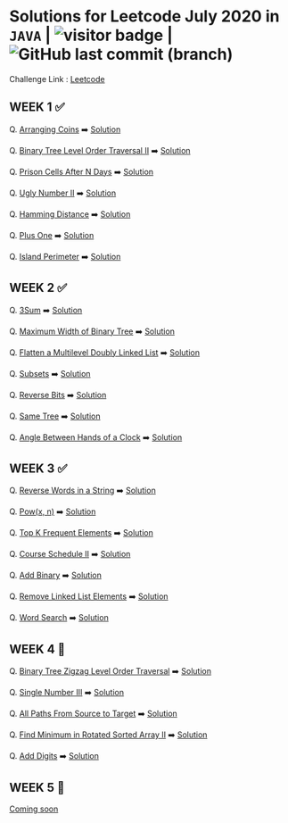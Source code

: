 # Solutions for Leetcode July 2020 in `JAVA`  | <img src="https://visitor-badge.laobi.icu/badge?page_id=abhisheksurve45.leetcode-july-2020" alt="visitor badge"/> | ![GitHub last commit (branch)](https://img.shields.io/github/last-commit/abhisheksurve45/leetcode-july-2020/master)


Challenge Link : [Leetcode](https://leetcode.com/explore/challenge/card/july-leetcoding-challenge/)

## WEEK 1 ✅

Q. [Arranging Coins](https://leetcode.com/explore/challenge/card/july-leetcoding-challenge/544/week-1-july-1st-july-7th/3377/)  ➡️ [Solution](https://github.com/abhisheksurve45/leetcode-july-2020/blob/master/WEEK1/ArrangingCoins.java)

Q. [Binary Tree Level Order Traversal II](https://leetcode.com/explore/challenge/card/july-leetcoding-challenge/544/week-1-july-1st-july-7th/3378/)  ➡️ [Solution](https://github.com/abhisheksurve45/leetcode-july-2020/blob/master/WEEK1/BinaryTreeLevelOrderTraversalII.java)

Q. [Prison Cells After N Days](https://leetcode.com/explore/challenge/card/july-leetcoding-challenge/544/week-1-july-1st-july-7th/3379/)  ➡️ [Solution](https://github.com/abhisheksurve45/leetcode-july-2020/blob/master/WEEK1/PrisonCellsAfterNDays.java)

Q. [Ugly Number II](https://leetcode.com/explore/challenge/card/july-leetcoding-challenge/544/week-1-july-1st-july-7th/3380/)  ➡️ [Solution](https://github.com/abhisheksurve45/leetcode-july-2020/blob/master/WEEK1/UglyNumberII.java)

Q. [Hamming Distance](https://leetcode.com/explore/challenge/card/july-leetcoding-challenge/544/week-1-july-1st-july-7th/3381/)  ➡️ [Solution](https://github.com/abhisheksurve45/leetcode-july-2020/blob/master/WEEK1/HammingDistance.java)

Q. [Plus One](https://leetcode.com/explore/challenge/card/july-leetcoding-challenge/544/week-1-july-1st-july-7th/3382/)  ➡️ [Solution](https://github.com/abhisheksurve45/leetcode-july-2020/blob/master/WEEK1/PlusOne.java)

Q. [Island Perimeter](https://leetcode.com/explore/challenge/card/july-leetcoding-challenge/544/week-1-july-1st-july-7th/3383/)  ➡️ [Solution](https://github.com/abhisheksurve45/leetcode-july-2020/blob/master/WEEK1/IslandPerimeter.java)

## WEEK 2 ✅

Q. [3Sum](https://leetcode.com/explore/challenge/card/july-leetcoding-challenge/545/week-2-july-8th-july-14th/3384/)  ➡️ [Solution](https://github.com/abhisheksurve45/leetcode-july-2020/blob/master/WEEK2/3Sum.java)

Q. [Maximum Width of Binary Tree](https://leetcode.com/explore/challenge/card/july-leetcoding-challenge/545/week-2-july-8th-july-14th/3385/)  ➡️ [Solution](https://github.com/abhisheksurve45/leetcode-july-2020/blob/master/WEEK2/MaximumWidthofBinaryTree.java)

Q. [Flatten a Multilevel Doubly Linked List](https://leetcode.com/explore/challenge/card/july-leetcoding-challenge/545/week-2-july-8th-july-14th/3386/)  ➡️ [Solution](https://github.com/abhisheksurve45/leetcode-july-2020/blob/master/WEEK2/FlattenMultilevelDoublyLinkedList.java)

Q. [Subsets](https://leetcode.com/explore/challenge/card/july-leetcoding-challenge/545/week-2-july-8th-july-14th/3387/)  ➡️ [Solution](https://github.com/abhisheksurve45/leetcode-july-2020/blob/master/WEEK2/Subsets.java)

Q. [Reverse Bits](https://leetcode.com/explore/challenge/card/july-leetcoding-challenge/545/week-2-july-8th-july-14th/3388/)  ➡️ [Solution](https://github.com/abhisheksurve45/leetcode-july-2020/blob/master/WEEK2/ReverseBits.java)

Q. [Same Tree](https://leetcode.com/explore/challenge/card/july-leetcoding-challenge/545/week-2-july-8th-july-14th/3389/)  ➡️ [Solution](https://github.com/abhisheksurve45/leetcode-july-2020/blob/master/WEEK2/SameTree.java)

Q. [Angle Between Hands of a Clock](https://leetcode.com/explore/challenge/card/july-leetcoding-challenge/545/week-2-july-8th-july-14th/3390/)  ➡️ [Solution](https://github.com/abhisheksurve45/leetcode-july-2020/blob/master/WEEK2/AngleBetweenHandsofClock.java)

## WEEK 3 ✅

Q. [Reverse Words in a String](https://leetcode.com/explore/challenge/card/july-leetcoding-challenge/546/week-3-july-15th-july-21st/3391/)  ➡️ [Solution](https://github.com/abhisheksurve45/leetcode-july-2020/blob/master/WEEK3/ReverseWordsinString.java)

Q. [Pow(x, n)](https://leetcode.com/explore/challenge/card/july-leetcoding-challenge/546/week-3-july-15th-july-21st/3392/)  ➡️ [Solution](https://github.com/abhisheksurve45/leetcode-july-2020/blob/master/WEEK3/Pow.java)

Q. [Top K Frequent Elements](https://leetcode.com/explore/challenge/card/july-leetcoding-challenge/546/week-3-july-15th-july-21st/3393/)  ➡️ [Solution](https://github.com/abhisheksurve45/leetcode-july-2020/blob/master/WEEK3/TopKFrequentElements.java)

Q. [Course Schedule II](https://leetcode.com/explore/challenge/card/july-leetcoding-challenge/546/week-3-july-15th-july-21st/3394/)  ➡️ [Solution](https://github.com/abhisheksurve45/leetcode-july-2020/blob/master/WEEK3/CourseScheduleII.java)

Q. [Add Binary](https://leetcode.com/explore/challenge/card/july-leetcoding-challenge/546/week-3-july-15th-july-21st/3395/)  ➡️ [Solution](https://github.com/abhisheksurve45/leetcode-july-2020/blob/master/WEEK3/AddBinary.java)

Q. [Remove Linked List Elements](https://leetcode.com/explore/challenge/card/july-leetcoding-challenge/546/week-3-july-15th-july-21st/3396/)  ➡️ [Solution](https://github.com/abhisheksurve45/leetcode-july-2020/blob/master/WEEK3/RemoveLinkedListElements.java)

Q. [Word Search](https://leetcode.com/explore/challenge/card/july-leetcoding-challenge/546/week-3-july-15th-july-21st/3397/)  ➡️ [Solution](https://github.com/abhisheksurve45/leetcode-july-2020/blob/master/WEEK3/WordSearch.java)

## WEEK 4 🚧

Q. [Binary Tree Zigzag Level Order Traversal](https://leetcode.com/explore/challenge/card/july-leetcoding-challenge/547/week-4-july-22nd-july-28th/3398/)  ➡️ [Solution](https://github.com/abhisheksurve45/leetcode-july-2020/blob/master/WEEK4/BinaryTreeZigzagLevelOrderTraversal.java)

Q. [Single Number III](https://leetcode.com/explore/challenge/card/july-leetcoding-challenge/547/week-4-july-22nd-july-28th/3399/)  ➡️ [Solution](https://github.com/abhisheksurve45/leetcode-july-2020/blob/master/WEEK4/SingleNumberIII.java)

Q. [All Paths From Source to Target](https://leetcode.com/explore/challenge/card/july-leetcoding-challenge/547/week-4-july-22nd-july-28th/3400/)  ➡️ [Solution](https://github.com/abhisheksurve45/leetcode-july-2020/blob/master/WEEK4/AllPathsFromSourcetoTarget.java)

Q. [Find Minimum in Rotated Sorted Array II](https://leetcode.com/explore/challenge/card/july-leetcoding-challenge/547/week-4-july-22nd-july-28th/3401/)  ➡️ [Solution](https://github.com/abhisheksurve45/leetcode-july-2020/blob/master/WEEK4/FindMinimuminRotatedSortedArrayII.java)

Q. [Add Digits](https://leetcode.com/explore/challenge/card/july-leetcoding-challenge/547/week-4-july-22nd-july-28th/3402/)  ➡️ [Solution](https://github.com/abhisheksurve45/leetcode-july-2020/blob/master/WEEK4/AddDigits.java)

## WEEK 5 🚧

[Coming soon](https://leetcode.com/explore/challenge/card/july-leetcoding-challenge/)
